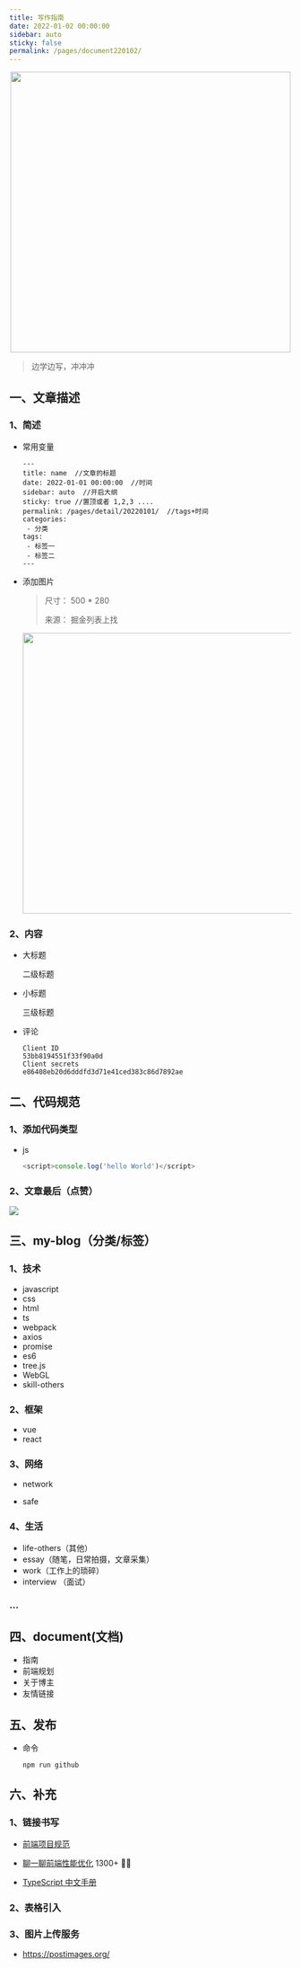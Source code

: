 ```yaml
---
title: 写作指南
date: 2022-01-02 00:00:00
sidebar: auto
sticky: false
permalink: /pages/document220102/
---
```


<p align="center">
  <img width="500" src="https://p17.qhimg.com/dmfd/2560_1440_/t01822a8366572da08b.jpg"/>
</p>

> 边学边写，冲冲冲

<!-- more -->

## 一、文章描述

### 1、简述

- 常用变量

  ```
  ---
  title: name  //文章的标题
  date: 2022-01-01 00:00:00  //时间
  sidebar: auto  //开启大纲
  sticky: true //置顶或者 1,2,3 ....
  permalink: /pages/detail/20220101/  //tags+时间
  categories:
   - 分类
  tags:
   - 标签一
   - 标签二
  ---
  ```

- 添加图片

  > 尺寸： 500 \* 280
  >
  > 来源： 掘金列表上找

  <p align="center">
     <img width="500" src="https://p1-jj.byteimg.com/tos-cn-i-t2oaga2asx/gold-user-assets/2019/5/12/16aab34b6c7d35f8~tplv-t2oaga2asx-zoom-crop-mark:1304:1304:1304:734.awebp"/>
  </p>

### 2、内容

- 大标题

  二级标题

- 小标题

  三级标题
  
- 评论

  ```
  Client ID
  53bb8194551f33f90a0d
  Client secrets
  e86408eb20d6dddfd3d71e41ced383c86d7892ae
  ```

## 二、代码规范

### 1、添加代码类型

- js

  ```javascript
  <script>console.log('hello World')</script>
  ```

### 2、文章最后（点赞）

![](https://p3-juejin.byteimg.com/tos-cn-i-k3u1fbpfcp/f54ccd795016409cb57c1a72aa28a75e~tplv-k3u1fbpfcp-watermark.image)

## 三、my-blog（分类/标签）

### 1、技术

- javascript
- css
- html
- ts
- webpack
- axios
- promise
- es6
- tree.js
- WebGL
- skill-others

### 2、框架

- vue
- react

### 3、网络

- network

- safe

### 4、生活

- life-others（其他）
- essay（随笔，日常拍摄，文章采集）
- work（工作上的琐碎）
- interview （面试）

### ...

## 四、document(文档)

- 指南
- 前端规划
- 关于博主
- 友情链接

## 五、发布

- 命令

  ```
  npm run github  
  ```

## 六、补充

### 1、链接书写

- [前端项目规范](https://lq782655835.github.io/blogs/team-standard/0.standard-ai-summary.html)

- [聊一聊前端性能优化](https://juejin.cn/post/6921911974611664903) 1300+ 👍🏿

- [TypeScript 中文手册](https://typescript.bootcss.com/)

### 2、表格引入

### 3、图片上传服务

- https://postimages.org/
